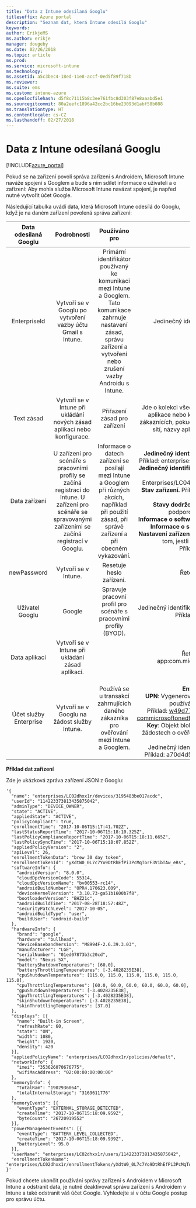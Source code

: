 ```yaml
---
title: "Data z Intune odesílaná Googlu"
titlesuffix: Azure portal
description: "Seznam dat, která Intune odesílá Googlu"
keywords: 
author: ErikjeMS
ms.author: erikje
manager: dougeby
ms.date: 02/26/2018
ms.topic: article
ms.prod: 
ms.service: microsoft-intune
ms.technology: 
ms.assetid: a5c3bec4-18ed-11e8-accf-0ed5f89f718b
ms.reviewer: 
ms.suite: ems
ms.custom: intune-azure
ms.openlocfilehash: d5f8c71115b8c3ee761fbc8d303f87e8aaabd5e1
ms.sourcegitcommit: 80a2eefc1896a42cc2bc16be23093d1abf58b088
ms.translationtype: HT
ms.contentlocale: cs-CZ
ms.lasthandoff: 02/27/2018
---
```

# <a name="data-intune-sends-to-google"></a>Data z Intune odesílaná Googlu

[!INCLUDE[azure_portal](./includes/azure_portal.md)]

Pokud se na zařízení povolí správa zařízení s Androidem, Microsoft Intune naváže spojení s Googlem a bude s ním sdílet informace o uživateli a o zařízení: Aby mohla služba Microsoft Intune navázat spojení, je napřed nutné vytvořit účet Google.

Následující tabulka uvádí data, která Microsoft Intune odesílá do Googlu, když je na daném zařízení povolená správa zařízení:


| Data odesílaná Googlu | Podrobnosti | Používáno pro | Příklad |
|:---:|:---:|:---:|:---:|
| EnterpriseId | Vytvoří se v Googlu po vytvoření vazby účtu Gmail s Intune. | Primární identifikátor používaný ke komunikaci mezi Intune a Googlem.  Tato komunikace zahrnuje nastavení zásad, správu zařízení a vytvoření nebo zrušení vazby Androidu s Intune. | Jedinečný identifikátor, příklad formátu: LC04eik8a6 |
| Text zásad | Vytvoří se v Intune při ukládání nových zásad aplikací nebo konfigurace. | Přiřazení zásad pro zařízení | Jde o kolekci všech nakonfigurovaných nastavení pro zásady aplikace nebo konfigurace. Může obsahovat informace o zákaznících, pokud se poskytly v rámci zásad, například názvy sítí, názvy aplikací a nastavení pro konkrétní aplikace. |
| Data zařízení | U zařízení pro scénáře s pracovními profily se začíná registrací do Intune. U zařízení pro scénáře se spravovanými zařízeními se začíná registrací v Googlu. | Informace o datech zařízení se posílají mezi Intune a Googlem při různých akcích, například při použití zásad, při správě zařízení a při obecném vykazování. | **Jedinečný identifikátor, který představuje název zařízení.** Příklad: enterprises/LC04ebru7b/devices/3592d971168f9ae4<br>**Jedinečný identifikátor, který představuje uživatelské jméno.** Příklad: Enterprises/LC04ebru7b/users/116838519924207449711<br>**Stav zařízení.** Příklady: Active (Aktivní), Disabled (Zakázáno), Provisioning (Zřizuje se).<br>**Stavy dodržování předpisů.** Příklady: Nastavení není podporováno, chybí požadované aplikace<br>**Informace o softwaru.** Příklady: verze softwaru a úroveň oprav.<br>**Informace o síti.** Příklady: IMEI, MEID, WifiMacAddress<br>**Nastavení zařízení.** Příklady: Informace o úrovních šifrování a o tom, jestli zařízení povoluje neznámé aplikace.<br> Příklad zprávy JSON najdete níže. |
| newPassword | Vytvoří se v Intune. | Resetuje heslo zařízení. | Řetězec představující nové heslo. |
| Uživatel Googlu | Google | Spravuje pracovní profil pro scénáře s pracovními profily (BYOD). | Jedinečný identifikátor, který představuje propojený účet Gmail. Příklad: 114223373813435875042 |
| Data aplikací | Vytvoří se v Intune při ukládání zásad aplikací. |  | Řetězec názvu aplikace. Příklad: app:com.microsoft.windowsintune.companyportal |
| Účet služby Enterprise | Vytvoří se v Googlu na žádost služby Intune. | Používá se u transakcí zahrnujících daného zákazníka pro ověřování mezi Intune a Googlem. | Má několik částí:<br> **Enterprise Id**: Bylo už popsáno.<br>**UPN**: Vygenerovaný hlavní název uživatele (UPN), který se používá při ověřování jménem zákazníka.<br>Příklad: w49d77900526190e26708c31c9e8a0@pfwp-commicrosoftonedfmdm2.google.com.iam.gserviceaccount.com<br>**Key**: Objekt blob s kódováním Base64, který se používá v žádostech o ověření, je uložený jako šifrovaný v této službě a vypadá takto:<br> Jedinečný identifikátor, který představuje klíč zákazníka.<br>Příklad: a70d4d53eefbd781ce7ad6a6495c65eb15e74f1f |

**Příklad dat zařízení**

Zde je ukázková zpráva zařízení JSON z Googlu:



```
'{
  "name": "enterprises/LC02dhxx1r/devices/3195483be017acdc",
  "userId": "114223373813435875042",
  "adminType": "DEVICE_OWNER",
  "state": "ACTIVE",
  "appliedState": "ACTIVE",
  "policyCompliant": true,
  "enrollmentTime": "2017-10-06T15:17:41.702Z",
  "lastStatusReportTime": "2017-10-06T15:18:10.325Z",
  "lastPolicyComplianceReportTime": "2017-10-06T15:18:11.665Z",
  "lastPolicySyncTime": "2017-10-06T15:18:07.852Z",
  "appliedPolicyVersion": "2",
  "apiLevel": 26,
  "enrollmentTokenData": "brew 30 day token",
  "enrollmentTokenId": "yXdtW0_0L7c7Yo9DtRhEfPi3PcMqTorF3V1bTAw_eRs",
  "softwareInfo": {
    "androidVersion": "8.0.0",
    "cloudDpcVersionCode": 55314,
    "cloudDpcVersionName": "bv00553-rc14",
    "androidBuildNumber": "OPR4.170623.009",
    "deviceKernelVersion": "3.10.73-ga51b1600b7f8",
    "bootloaderVersion": "BHZ21c",
    "androidBuildTime": "2017-08-28T18:57:48Z",
    "securityPatchLevel": "2017-10-05",
    "androidBuildType": "user",
    "buildUser": "android-build"
  },
  "hardwareInfo": {
    "brand": "google",
    "hardware": "bullhead",
    "deviceBasebandVersion": "M8994F-2.6.39.3.03",
    "manufacturer": "LGE",
    "serialNumber": "01ed07873b3c20cd",
    "model": "Nexus 5X",
    "batteryShutdownTemperatures": [60.0],
    "batteryThrottlingTemperatures": [-3.4028235E38],
    "cpuShutdownTemperatures": [115.0, 115.0, 115.0, 115.0, 115.0, 115.0],
    "cpuThrottlingTemperatures": [60.0, 60.0, 60.0, 60.0, 60.0, 60.0],
    "gpuShutdownTemperatures": [-3.4028235E38],
    "gpuThrottlingTemperatures": [-3.4028235E38],
    "skinShutdownTemperatures": [-3.4028235E38],
    "skinThrottlingTemperatures": [37.0]
  },
  "displays": [{
    "name": "Built-in Screen",
    "refreshRate": 60,
    "state": "ON",
    "width": 1080,
    "height": 1920,
    "density": 420
  }],
  "appliedPolicyName": "enterprises/LC02dhxx1r/policies/default",
  "networkInfo": {
    "imei": "353626070676775",
    "wifiMacAddress": "02:00:00:00:00:00"
  },
  "memoryInfo": {
    "totalRam": "1902936064",
    "totalInternalStorage": "3169611776"
  },
  "memoryEvents": [{
    "eventType": "EXTERNAL_STORAGE_DETECTED",
    "createTime": "2017-10-06T15:18:09.959Z",
    "byteCount": "26720919552"
  }],
  "powerManagementEvents": [{
    "eventType": "BATTERY_LEVEL_COLLECTED",
    "createTime": "2017-10-06T15:18:09.939Z",
    "batteryLevel": 95.0
  }],
  "userName": "enterprises/LC02dhxx1r/users/114223373813435875042",
  "enrollmentTokenName": "enterprises/LC02dhxx1r/enrollmentTokens/yXdtW0_0L7c7Yo9DtRhEfPi3PcMqTorF3V1bTAw_eRs"
}'
```

Pokud chcete ukončit používání správy zařízení s Androidem v Microsoft Intune a odstranit data, je nutné deaktivovat správu zařízení s Androidem v Intune a také odstranit váš účet Google. Vyhledejte si v účtu Google postup pro správu účtu.


